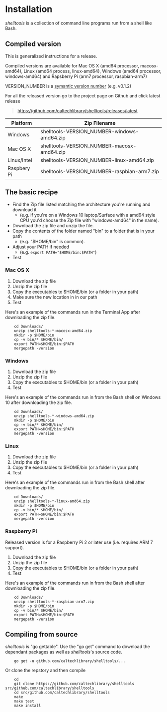 
# Installation

*shelltools* is a collection of command line programs run from a shell like Bash. 

## Compiled version

This is generalized instructions for a release. 

Compiled versions are available for Mac OS X (amd64 processor, macosx-amd64), Linux (amd64 process, linux-amd64), 
Windows (amd64 processor, windows-amd64) and Rapsberry Pi (arm7 processor, raspbian-arm7)

VERSION_NUMBER is a [symantic version number](http://semver.org/) (e.g. v0.1.2)


For all the released version go to the project page on Github and click latest release

>    https://github.com/caltechlibrary/shelltools/releases/latest


| Platform    | Zip Filename                                |
|-------------|---------------------------------------------|
| Windows     | shelltools-VERSION_NUMBER-windows-amd64.zip |
| Mac OS X    | shelltools-VERSION_NUMBER-macosx-amd64.zip  |
| Linux/Intel | shelltools-VERSION_NUMBER-linux-amd64.zip   |
| Raspbery Pi | shelltools-VERSION_NUMBER-raspbian-arm7.zip |


## The basic recipe

+ Find the Zip file listed matching the architecture you're running and download it
    + (e.g. if you're on a Windows 10 laptop/Surface with a amd64 style CPU you'd choose the Zip file with "windows-amd64" in the name).
+ Download the zip file and unzip the file.  
+ Copy the contents of the folder named "bin" to a folder that is in your path 
    + (e.g. "$HOME/bin" is common).
+ Adjust your PATH if needed
    + (e.g. `export PATH="$HOME/bin:$PATH"`)
+ Test


### Mac OS X

1. Download the zip file
2. Unzip the zip file
3. Copy the executables to $HOME/bin (or a folder in your path)
4. Make sure the new location in in our path
5. Test

Here's an example of the commands run in the Terminal App after downloading the 
zip file.

```shell
    cd Downloads/
    unzip shelltools-*-macosx-amd64.zip
    mkdir -p $HOME/bin
    cp -v bin/* $HOME/bin/
    export PATH=$HOME/bin:$PATH
    mergepath -version
```

### Windows

1. Download the zip file
2. Unzip the zip file
3. Copy the executables to $HOME/bin (or a folder in your path)
4. Test

Here's an example of the commands run in from the Bash shell on Windows 10 after
downloading the zip file.

```shell
    cd Downloads/
    unzip shelltools-*-windows-amd64.zip
    mkdir -p $HOME/bin
    cp -v bin/* $HOME/bin/
    export PATH=$HOME/bin:$PATH
    mergepath -version
```


### Linux 

1. Download the zip file
2. Unzip the zip file
3. Copy the executables to $HOME/bin (or a folder in your path)
4. Test

Here's an example of the commands run in from the Bash shell after
downloading the zip file.

```shell
    cd Downloads/
    unzip shelltools-*-linux-amd64.zip
    mkdir -p $HOME/bin
    cp -v bin/* $HOME/bin/
    export PATH=$HOME/bin:$PATH
    mergepath -version
```


### Raspberry Pi

Released version is for a Raspberry Pi 2 or later use (i.e. requires ARM 7 support).

1. Download the zip file
2. Unzip the zip file
3. Copy the executables to $HOME/bin (or a folder in your path)
4. Test

Here's an example of the commands run in from the Bash shell after
downloading the zip file.

```shell
    cd Downloads/
    unzip shelltools-*-raspbian-arm7.zip
    mkdir -p $HOME/bin
    cp -v bin/* $HOME/bin/
    export PATH=$HOME/bin:$PATH
    mergepath -version
```


## Compiling from source

_shelltools_ is "go gettable".  Use the "go get" command to download the dependant packages
as well as _shelltools_'s source code.

```shell
    go get -u github.com/caltechlibrary/shelltools/...
```

Or clone the repstory and then compile

```shell
    cd
    git clone https://github.com/caltechlibrary/shelltools src/github.com/caltechlibrary/shelltools
    cd src/github.com/caltechlibrary/shelltools
    make
    make test
    make install
```


